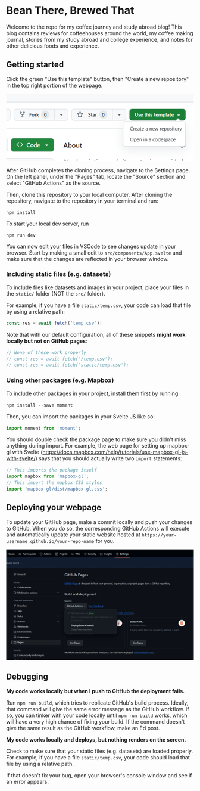 # Bean There, Brewed That

Welcome to the repo for my coffee journey and study abroad blog! This blog contains reviews for coffeehouses around the world, my coffee making journal, stories from my study abroad and college experience, and notes for other delicious foods and experience.

## Getting started

Click the green "Use this template" button, then "Create a new repository" in
the top right portion of the webpage.

![template](assets/template.png)

After GitHub completes the cloning process, navigate to the Settings page. On
the left panel, under the "Pages" tab, locate the "Source" section and select
"GitHub Actions" as the source.

Then, clone this repository to your local computer. After cloning the
repository, navigate to the repository in your terminal and run:

```
npm install
```

To start your local dev server, run

```
npm run dev
```

You can now edit your files in VSCode to see changes update in your browser.
Start by making a small edit to `src/components/App.svelte` and make sure that
the changes are reflected in your browser window.

### Including static files (e.g. datasets)

To include files like datasets and images in your project, place your files in
the `static/` folder (NOT the `src/` folder).

For example, if you have a file `static/temp.csv`, your code can load that
file by using a relative path:

```js
const res = await fetch('temp.csv');
```

Note that with our default configuration, all of these snippets **might work
locally but not on GitHub pages**:

```js
// None of these work properly
// const res = await fetch('/temp.csv');
// const res = await fetch('static/temp.csv');
```

### Using other packages (e.g. Mapbox)

To include other packages in your project, install them first by running:

```js
npm install --save moment
```

Then, you can import the packages in your Svelte JS like so:

```js
import moment from 'moment';
```

You should double check the package page to make sure you didn't miss anything
during import. For example, the web page for setting up mapbox-gl with Svelte
(https://docs.mapbox.com/help/tutorials/use-mapbox-gl-js-with-svelte/) says
that you should actually write two `import` statements:

```js
// This imports the package itself
import mapbox from 'mapbox-gl';
// This import the mapbox CSS styles
import 'mapbox-gl/dist/mapbox-gl.css';
```

## Deploying your webpage

To update your GitHub page, make a commit locally and push your changes to
GitHub. When you do so, the corresponding GitHub Actions will execute and
automatically update your static website hosted at
`https://your-username.github.io/your-repo-name` for you.

![github-pages](assets/github-pages.png)

## Debugging

**My code works locally but when I push to GitHub the deployment fails.**

Run `npm run build`, which tries to replicate GitHub's build process. Ideally,
that command will give the same error message as the GitHub workflow. If so,
you can tinker with your code locally until `npm run build` works, which will
have a very high chance of fixing your build. If the command doesn't give the
same result as the GitHub workflow, make an Ed post.

**My code works locally and deploys, but nothing renders on the screen.**

Check to make sure that your static files (e.g. datasets) are loaded properly.
For example, if you have a file `static/temp.csv`, your code should load that
file by using a relative path.

If that doesn't fix your bug, open your browser's console window and see if an
error appears.
